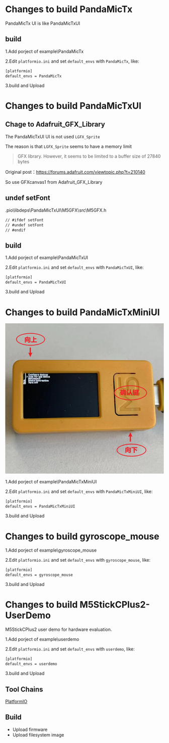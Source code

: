 # Changes to build PandaMicTx

PandaMicTx UI is like PandaMicTxUI

## build

1.Add porject of example\PandaMicTx

2.Edit `platformio.ini` and set `default_envs` with `PandaMicTx`, like:
```
[platformio]
default_envs = PandaMicTx
```
3.build and Upload

# Changes to build PandaMicTxUI

## Chage to Adafruit_GFX_Library

The PandaMicTxUI UI is not used `LGFX_Sprite`

The reason is that `LGFX_Sprite` seems to have a memory limit

>GFX library. However, it seems to be limited to a buffer size of 27840 bytes

Original post：https://forums.adafruit.com/viewtopic.php?t=210140

So use GFXcanvas1 from Adafruit_GFX_Library

## undef setFont

.pio\libdeps\PandaMicTxUI\M5GFX\src\M5GFX.h

```
// #ifdef setFont
// #undef setFont
// #endif
```

## build

1.Add porject of example\PandaMicTxUI

2.Edit `platformio.ini` and set `default_envs` with `PandaMicTxUI`, like:
```
[platformio]
default_envs = PandaMicTxUI
```
3.build and Upload

# Changes to build PandaMicTxMiniUI

![](images/miniUI-1.png)

1.Add porject of example\PandaMicTxMiniUI

2.Edit `platformio.ini` and set `default_envs` with `PandaMicTxMiniUI`, like:
```
[platformio]
default_envs = PandaMicTxMiniUI
```
3.build and Upload

# Changes to build gyroscope_mouse

1.Add porject of example\gyroscope_mouse

2.Edit `platformio.ini` and set `default_envs` with `gyroscope_mouse`, like:
```
[platformio]
default_envs = gyroscope_mouse
```
3.build and Upload

# Changes to build M5StickCPlus2-UserDemo

M5StickCPlus2 user demo for hardware evaluation.

1.Add porject of example\userdemo

2.Edit `platformio.ini` and set `default_envs` with `userdemo`, like:
```
[platformio]
default_envs = userdemo
```
3.build and Upload

## Tool Chains

[PlatformIO](https://platformio.org/)

## Build

- Upload firmware
- Upload filesystem image
